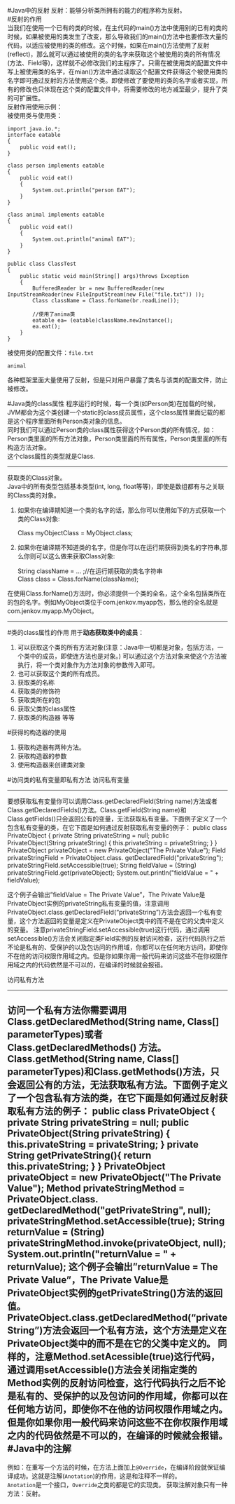 #Java中的反射
反射：能够分析类所拥有的能力的程序称为反射。  
#反射的作用  
当我们在使用一个已有的类的时候，在主代码的main()方法中使用别的已有的类的时候，如果被使用的类发生了改变，那么导致我们的main()方法中也要修改大量的代码，以适应被使用的类的修改。这个时候，如果在main()方法使用了反射(reflect)，那么就可以通过被使用的类的名字来获取这个被使用的类的所有情况(方法、Field等)，这样就不必修改我们的主程序了。只需在被使用类的配置文件中写上被使用类的名字，在mian()方法中通过读取这个配置文件获得这个被使用类的名字即可通过反射的方法使用这个类。即使修改了要使用的类的名字或者实现，所有的修改也只体现在这个类的配置文件中，将需要修改的地方减至最少，提升了类的可扩展性。  
反射作用使用示例：  
被使用类与使用类：  
>
	import java.io.*;
	interface eatable
	{
		public void eat();
	}
>	
	class person implements eatable
	{	
		public void eat()
		{
			System.out.println("person EAT");
		}
	}
>	
	class animal implements eatable
	{	
		public void eat()
		{
			System.out.println("animal EAT");
		}
	}
>	
	public class ClassTest
	{
		public static void main(String[] args)throws Exception
		{
			BufferedReader br = new BufferedReader(new InputStreamReader(new FileInputStream(new File("file.txt")) ));
			Class className = Class.forName(br.readLine());
>			
			//使用了anima类
			eatable ea= (eatable)className.newInstance(); 
			ea.eat();
		}
	}
>
被使用类的配置文件：`file.txt`
>
	animal
各种框架里面大量使用了反射，但是只对用户暴露了类名与该类的配置文件，防止被修改。

#Java类的class属性
程序运行的时候，每一个类(如Person类)在加载的时候，JVM都会为这个类创建一个static的class成员属性，这个class属性里面记载的都是这个程序里面所有Person类对象的信息。  
同时我们可以通过Person类的class属性获得这个Person类的所有情况，如：Person类里面的所有方法对象，Person类里面的所有属性，Person类里面的所有构造方法对象。  
这个class属性的类型就是Class.  

---

获取类的Class对象。  
Java中的所有类型包括基本类型(int, long, float等等)，即使是数组都有与之关联的Class类的对象。  

1. 如果你在编译期知道一个类的名字的话，那么你可以使用如下的方式获取一个类的Class对象:  

     Class myObjectClass = MyObject.class;
     
2. 如果你在编译期不知道类的名字，但是你可以在运行期获得到类名的字符串,那么你则可以这么做来获取Class对象:  

    String className = ... ;//在运行期获取的类名字符串  
    Class class = Class.forName(className);  
    
在使用Class.forName()方法时，你必须提供一个类的全名，这个全名包括类所在的包的名字。例如MyObject类位于com.jenkov.myapp包，那么他的全名就是com.jenkov.myapp.MyObject。       

----------

#类的class属性的作用
用于**动态获取类中的成员**：  
1. 可以获取这个类的所有方法对象(注意：Java中一切都是对象，包括方法，一个类中的成员，即使连方法也是对象。) 可以通过这个方法对象来使这个方法被执行，将一个类对象作为方法对象的参数传入即可。  
2. 也可以获取这个类的所有成员。  
3. 获取类的名称
4. 获取类的修饰符
5. 获取类所在的包
6. 获取父类的class属性
7. 获取类的构造器
等等

#获得的构造器的使用
1. 获取构造器有两种方法。  
2. 获取构造器的参数  
3. 使用构造器来创建类对象  

#访问类的私有变量即私有方法
访问私有变量

----------

要想获取私有变量你可以调用Class.getDeclaredField(String name)方法或者Class.getDeclaredFields()方法。Class.getField(String name)和Class.getFields()只会返回公有的变量，无法获取私有变量。下面例子定义了一个包含私有变量的类，在它下面是如何通过反射获取私有变量的例子：
    public class PrivateObject {
      private String privateString = null;
      public PrivateObject(String privateString) {
      this.privateString = privateString;
      }
    }
    PrivateObject privateObject = new PrivateObject("The Private Value");
    Field privateStringField = PrivateObject.class.
    getDeclaredField("privateString");
    privateStringField.setAccessible(true);
    String fieldValue = (String) privateStringField.get(privateObject);
    System.out.println("fieldValue = " + fieldValue);
    
这个例子会输出”fieldValue = The Private Value”，The Private Value是PrivateObject实例的privateString私有变量的值，注意调用  PrivateObject.class.getDeclaredField(“privateString”)方法会返回一个私有变量，这个方法返回的变量是定义在PrivateObject类中的而不是在它的父类中定义的变量。  注意privateStringField.setAccessible(true)这行代码，通过调用setAccessible()方法会关闭指定类Field实例的反射访问检查，这行代码执行之后不论是私有的、受保护的以及包访问的作用域，你都可以在任何地方访问，即使你不在他的访问权限作用域之内。但是你如果你用一般代码来访问这些不在你权限作用域之内的代码依然是不可以的，在编译的时候就会报错。  

访问私有方法

----------

访问一个私有方法你需要调用 Class.getDeclaredMethod(String name, Class[] parameterTypes)或者Class.getDeclaredMethods() 方法。 Class.getMethod(String name, Class[] parameterTypes)和Class.getMethods()方法，只会返回公有的方法，无法获取私有方法。下面例子定义了一个包含私有方法的类，在它下面是如何通过反射获取私有方法的例子：
    public class PrivateObject {
      private String privateString = null;
      public PrivateObject(String privateString) {
    this.privateString = privateString;
      }
      private String getPrivateString(){
    return this.privateString;
      }
    }
    PrivateObject privateObject = new PrivateObject("The Private Value");
    Method privateStringMethod = PrivateObject.class.
    getDeclaredMethod("getPrivateString", null);
    privateStringMethod.setAccessible(true);
    String returnValue = (String)
    privateStringMethod.invoke(privateObject, null);
    System.out.println("returnValue = " + returnValue);
这个例子会输出”returnValue = The Private Value”，The Private Value是PrivateObject实例的getPrivateString()方法的返回值。
PrivateObject.class.getDeclaredMethod(“privateString”)方法会返回一个私有方法，这个方法是定义在PrivateObject类中的而不是在它的父类中定义的。
同样的，注意Method.setAcessible(true)这行代码，通过调用setAccessible()方法会关闭指定类的Method实例的反射访问检查，这行代码执行之后不论是私有的、受保护的以及包访问的作用域，你都可以在任何地方访问，即使你不在他的访问权限作用域之内。但是你如果你用一般代码来访问这些不在你权限作用域之内的代码依然是不可以的，在编译的时候就会报错。
#Java中的注解
----------------
例如：在重写一个方法的时候，在方法上面加上`@Override`，在编译阶段就保证编译成功。这就是注解(`Anotation`)的作用，这是和注释不一样的。  
`Anotation`是一个接口，`Override`之类的都是它的实现类。
获取注解对象只有一种方法：反射。
